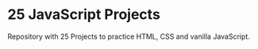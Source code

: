 # 25 JavaScript Projects

Repository with 25 Projects to practice HTML, CSS and vanilla JavaScript.
